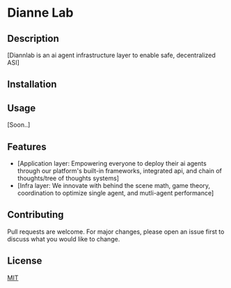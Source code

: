 # Dianne Lab

## Description
[Diannlab is an ai agent infrastructure layer to enable safe, decentralized ASI]

## Installation


## Usage
[Soon..]

## Features
- [Application layer: Empowering everyone to deploy their ai agents through our platform's built-in frameworks, integrated api, and chain of thoughts/tree of thoughts systems]
- [Infra layer: We innovate with behind the scene math, game theory, coordination to optimize single agent, and mutli-agent performance]

## Contributing
Pull requests are welcome. For major changes, please open an issue first to discuss what you would like to change.

## License
[MIT](https://choosealicense.com/licenses/mit/)
